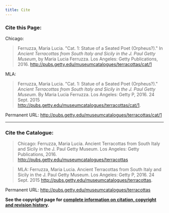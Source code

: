 ```yaml
---
title: Cite
---
```

### Cite this Page:

Chicago:

> Ferruzza, Maria Lucia. "Cat. 1: Statue of a Seated Poet (Orpheus?)." In *Ancient Terracottas from South Italy and Sicily in the J. Paul Getty Museum*, by Maria Lucia Ferruzza. Los Angeles: Getty Publications, 2016. http://pubs.getty.edu/museumcatalogues/terracottas/cat/1

MLA:

> Ferruzza, Maria Lucia. "Cat. 1: Statue of a Seated Poet (Orpheus?)." *Ancient Terracottas from South Italy and Sicily in the J. Paul Getty Museum*. By Maria Lucia Ferruzza. Los Angeles: Getty P, 2016. 24 Sept. 2015 <http://pubs.getty.edu/museumcatalogues/terracottas/cat/1>.

Permanent URL: http://pubs.getty.edu/museumcatalogues/terracottas/cat/1

---

### Cite the Catalogue:

> Chicago: Ferruzza, Maria Lucia. Ancient Terracottas from South Italy and Sicily in the J. Paul Getty Museum. Los Angeles: Getty Publications, 2016. http://pubs.getty.edu/museumcatalogues/terracottas

> MLA: Ferruzza, Maria Lucia. Ancient Terracottas from South Italy and Sicily in the J. Paul Getty Museum. Los Angeles: Getty P, 2016. 24 Sept. 2015 <http://pubs.getty.edu/museumcatalogues/terracottas>.

Permanent URL: http://pubs.getty.edu/museumcatalogues/terracottas

**See the copyright page for [complete information on citation, copyright and revision history](copyright/).**


<!--

Chicago article in book:
Last, First. "Title." In *Title*, by First Last. Location: Publisher, YYYY. link

MLA article in book:
Last, First. "Title." *Title*. By First Last. Location: Abbreviated Publisher, YYYY. DD Mo. YYYY <link>.

• There is no period after the link in Chicago, and date of access isn't required.
• MLA requires date of access as DD Mo. YYYY, ie. 24 Sept. 2015
• And the < > characters around the link in MLA and the following period are required as is.

-->
